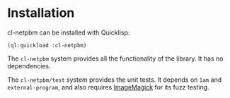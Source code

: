 Installation
============

cl-netpbm can be installed with Quicklisp:

    (ql:quickload :cl-netpbm)

The `cl-netpbm` system provides all the functionality of the library.  It has no
dependencies.

The `cl-netpbm/test` system provides the unit tests.  It depends on `1am` and
`external-program`, and also requires [ImageMagick][im] for its fuzz testing.

[im]: https://www.imagemagick.org/
